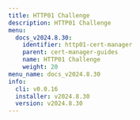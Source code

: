 ```yaml
---
title: HTTP01 Challenge
description: HTTP01 Challenge
menu:
  docs_v2024.8.30:
    identifier: http01-cert-manager
    parent: cert-manager-guides
    name: HTTP01 Challenge
    weight: 20
menu_name: docs_v2024.8.30
info:
  cli: v0.0.16
  installer: v2024.8.30
  version: v2024.8.30
---
```



